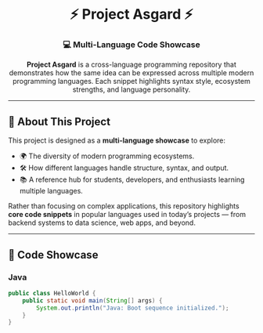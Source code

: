 <h1 align="center"> ⚡ Project Asgard ⚡ </h1>
<h3 align="center"> 💻 Multi-Language Code Showcase </h3>

<p align="center">
  <b>Project Asgard</b> is a cross-language programming repository that demonstrates 
  how the same idea can be expressed across multiple modern programming languages.  
  Each snippet highlights syntax style, ecosystem strengths, and language personality.
</p>

---

## 🚀 About This Project
This project is designed as a **multi-language showcase** to explore:

- 🌍 The diversity of modern programming ecosystems.  
- 🛠️ How different languages handle structure, syntax, and output.  
- 📚 A reference hub for students, developers, and enthusiasts learning multiple languages.  

Rather than focusing on complex applications, this repository highlights **core code snippets** in popular languages used in today’s projects — from backend systems to data science, web apps, and beyond.  

---

## 📂 Code Showcase

### Java
```java
public class HelloWorld {
    public static void main(String[] args) {
        System.out.println("Java: Boot sequence initialized.");
    }
}
```
